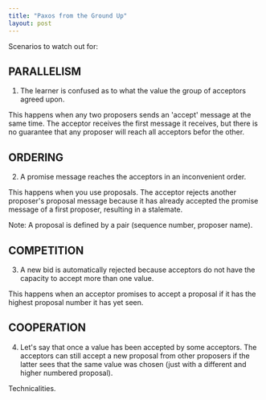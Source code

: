 ```yaml
---
title: "Paxos from the Ground Up"
layout: post
---
```


Scenarios to watch out for:

## PARALLELISM

1. The learner is confused as to what the value the group of acceptors agreed upon.

This happens when any two proposers sends an 'accept' message at the same time. The acceptor receives the first message it receives, but there is no guarantee that any proposer will reach all acceptors befor the other.

## ORDERING

2. A promise message reaches the acceptors in an inconvenient order.

This happens when you use proposals. The acceptor rejects another proposer's proposal message because it has already accepted the promise message of a first proposer, resulting in a stalemate.

Note: A proposal is defined by a pair (sequence number, proposer name).

## COMPETITION

3. A new bid is automatically rejected because acceptors do not have the capacity to accept more than one value. 

This happens when an acceptor promises to accept a proposal if it has the highest proposal number it has yet seen. 

## COOPERATION 

4. Let's say that once a value has been accepted by some acceptors. The acceptors can still accept a new proposal from other proposers if the latter sees that the same value was chosen (just with a different and higher numbered proposal).

Technicalities. 



